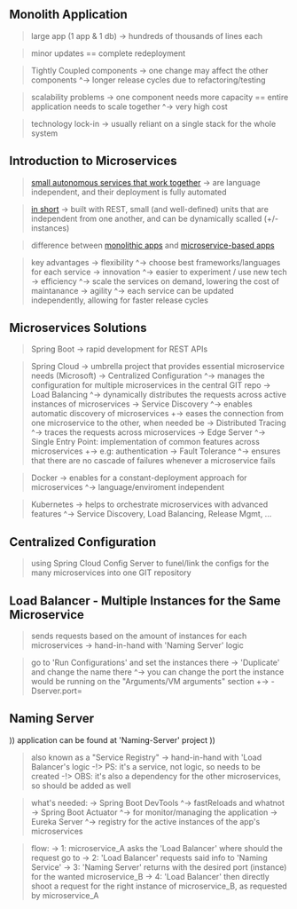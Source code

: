## Monolith Application ##
> large app (1 app & 1 db)
    \-> hundreds of thousands of lines each

> minor updates == complete redeployment

> Tightly Coupled components
    \-> one change may affect the other components
        ^-> longer release cycles due to refactoring/testing

> scalability problems
    \-> one component needs more capacity == entire application needs to scale together
        ^-> very high cost

> technology lock-in
    \-> usually reliant on a single stack for the whole system


## Introduction to Microservices ##
> [small autonomous services that work together](/resources/section4/introMicroservices.png)
    \-> are language independent, and their deployment is fully automated

> [in short](/resources/section4/summary.png)
    \-> built with REST, small (and well-defined) units that are independent from one another, and can be dynamically scalled (+/- instances)

> difference between [monolithic apps](/resources/section4/introMicroservices.png) and [microservice-based apps](/resources/section4/microserviceApp.png)

> key advantages
    \-> flexibility
        ^-> choose best frameworks/languages for each service
    \-> innovation
        ^-> easier to experiment / use new tech
    \-> efficiency
        ^-> scale the services on demand, lowering the cost of maintanance
    \-> agility
        ^-> each service can be updated independently, allowing for faster release cycles

## Microservices Solutions ##
> Spring Boot
    \-> rapid development for REST APIs

> Spring Cloud
    \-> umbrella project that provides essential microservice needs (Microsoft)
    \-> Centralized Configuration
        ^-> manages the configuration for multiple microservices in the central GIT repo
    \-> Load Balancing
        ^-> dynamically distributes the requests across active instances of microservices
    \-> Service Discovery
        ^-> enables automatic discovery of microservices
            +-> eases the connection from one microservice to the other, when needed be
    \-> Distributed Tracing
        ^-> traces the requests across microservices
    \-> Edge Server
        ^-> Single Entry Point: implementation of common features across microservices
            +-> e.g: authentication
    \-> Fault Tolerance
        ^-> ensures that there are no cascade of failures whenever a microservice fails

> Docker
    \-> enables for a constant-deployment approach for microservices
        ^-> language/enviroment independent

> Kubernetes
    \-> helps to orchestrate microservices with advanced features
        ^-> Service Discovery, Load Balancing, Release Mgmt, ...

## Centralized Configuration ##
> using Spring Cloud Config Server to funel/link the configs for the many microservices into one GIT repository

## Load Balancer - Multiple Instances for the Same Microservice ##
> sends requests based on the amount of instances for each microservices
    \-> hand-in-hand with 'Naming Server' logic

> go to 'Run Configurations' and set the instances there
    \-> 'Duplicate' and change the name there
        ^-> you can change the port the instance would be running on the "Arguments/VM arguments" section
            +-> -Dserver.port=<port>

## Naming Server ##
)) application can be found at 'Naming-Server' project ))

> also known as a "Service Registry"
    \-> hand-in-hand with 'Load Balancer's logic
    \-!> PS: it's a service, not logic, so needs to be created
    \-!> OBS: it's also a dependency for the other microservices, so should be added as well

> what's needed:
    \-> Spring Boot DevTools
        ^-> fastReloads and whatnot
    \-> Spring Boot Actuator
        ^-> for monitor/managing the application
    \-> Eureka Server
        ^-> registry for the active instances of the app's microservices

> flow:
    \-> 1: microservice_A asks the 'Load Balancer' where should the request go to
    \-> 2: 'Load Balancer' requests said info to 'Naming Service'
    \-> 3: 'Naming Server' returns with the desired port (instance) for the wanted microservice_B
    \-> 4: 'Load Balancer' then directly shoot a request for the right instance of microservice_B, as requested by microservice_A 